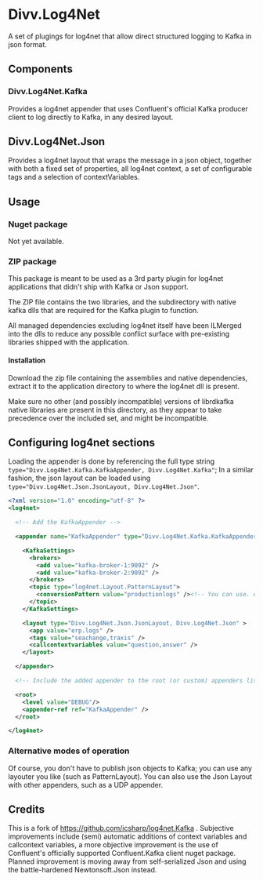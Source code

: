 # Divv.Log4Net

A set of plugings for log4net that allow direct structured logging to Kafka in json format.

## Components

### Divv.Log4Net.Kafka

Provides a log4net appender that uses Confluent's official Kafka producer client to log directly to Kafka, in any desired layout.

## Divv.Log4Net.Json

Provides a log4net layout that wraps the message in a json object, together with both a fixed set of properties, all log4net context, a set of configurable tags and a selection of contextVariables.

## Usage

### Nuget package

Not yet available.

### ZIP package

This package is meant to be used as a 3rd party plugin for log4net applications that didn't ship with Kafka or Json support.

The ZIP file contains the two libraries, and the subdirectory with native kafka dlls that are required for the Kafka plugin to function.

All managed dependencies excluding log4net itself have been ILMerged into the dlls to reduce any possible conflict surface with pre-existing libraries shipped with the application.

#### Installation 

Download the zip file containing the assemblies and native dependencies, extract it to the application directory to where the log4net dll is present.

Make sure no other (and possibly incompatible) versions of librdkafka native libraries are present in this directory, as they appear to take precedence over the included set, and might be incompatible.

## Configuring log4net sections

Loading the appender is done by referencing the full type string `type="Divv.Log4Net.Kafka.KafkaAppender, Divv.Log4Net.Kafka"`; In a similar fashion, the json layout can be loaded using `type="Divv.Log4Net.Json.JsonLayout, Divv.Log4Net.Json"`.

```xml
<?xml version="1.0" encoding="utf-8" ?>
<log4net>

  <!-- Add the KafkaAppender -->

  <appender name="KafkaAppender" type="Divv.Log4Net.Kafka.KafkaAppender, Divv.Log4Net.Kafka">

    <KafkaSettings>
      <brokers>
        <add value="kafka-broker-1:9092" />
        <add value="kafka-broker-2:9092" />
      </brokers>
      <topic type="log4net.Layout.PatternLayout">
        <conversionPattern value="productionlogs" /><!-- You can use. eg loglevel, logger etc to use other topics per message -->
      </topic>
    </KafkaSettings>

    <layout type="Divv.Log4Net.Json.JsonLayout, Divv.Log4Net.Json" >
      <app value="erp.logs" />
      <tags value="seachange,traxis" />
      <callcontextvariables value="question,answer" />
    </layout>

  </appender>

  <!-- Include the added appender to the root (or custom) appenders list -->

  <root>
    <level value="DEBUG"/>
    <appender-ref ref="KafkaAppender" />
  </root>

</log4net>
```

### Alternative modes of operation

Of course, you don't have to publish json objects to Kafka; you can use any layouter you like (such as PatternLayout). You can also use the Json Layout with other appenders, such as a UDP appender.

## Credits

This is a fork of https://github.com/icsharp/log4net.Kafka . Subjective improvements include (semi) automatic additions of context variables and callcontext variables, a more objective improvement is
the use of Confluent's officially supported Confluent.Kafka client nuget package. Planned improvement is moving away from self-serialized Json and using the battle-hardened Newtonsoft.Json instead.
